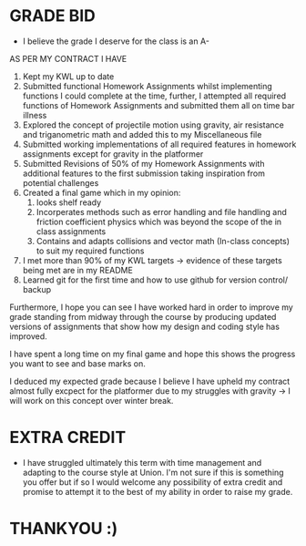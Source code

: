 # GRADE BID

* I believe the grade I deserve for the class is an A-

AS PER MY CONTRACT I HAVE

1. Kept my KWL up to date
2. Submitted functional Homework Assignments whilst implementing functions I could complete at the time, further, I attempted all required functions of Homework Assignments and submitted them all on time bar illness
3. Explored the concept of projectile motion using gravity, air resistance and triganometric math and added this to my Miscellaneous file
4. Submitted working implementations of all required features in homework assignments except for gravity in the platformer
5. Submitted Revisions of 50% of my Homework Assignments with additional features to the first submission taking inspiration from potential challenges
6. Created a final game which in my opinion:
    1. looks shelf ready
    2. Incorperates methods such as error handling and file handling and friction coefficient physics which was beyond the scope of the in class assignments
    3. Contains and adapts collisions and vector math (In-class concepts) to suit my required functions
7. I met more than 90% of my KWL targets &rarr; evidence of these targets being met are in my README
8. Learned git for the first time and how to use github for version control/ backup

Furthermore, I hope you can see I have worked hard in order to improve my grade standing from midway through the course by producing updated versions of assignments that show how my design and coding style has improved. 

I have spent a long time on my final game and hope this shows the progress you want to see and base marks on.

I deduced my expected grade because I believe I have upheld my contract almost fully excpect for the platformer due to my struggles with gravity &rarr; I will work on this concept over winter break.

# EXTRA CREDIT

* I have struggled ultimately this term with time management and adapting to the course style at Union. I'm not sure if this is something you offer but if so I would welcome any possibility of extra credit and promise to attempt it to the best of my ability in order to raise my grade. 

# THANKYOU :)
